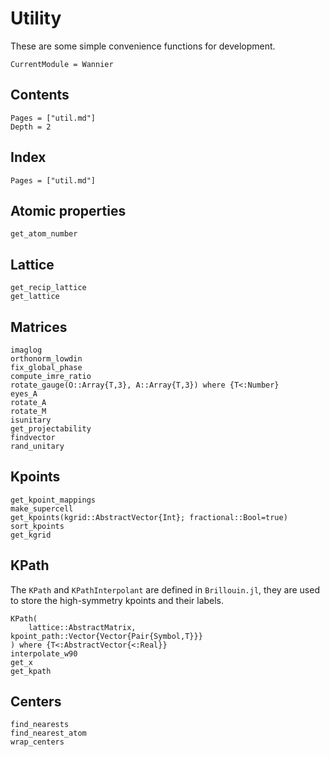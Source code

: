 # Utility

These are some simple convenience functions for development.

```@meta
CurrentModule = Wannier
```

## Contents

```@contents
Pages = ["util.md"]
Depth = 2
```

## Index

```@index
Pages = ["util.md"]
```

## Atomic properties

```@docs
get_atom_number
```

## Lattice

```@docs
get_recip_lattice
get_lattice
```

## Matrices

```@docs
imaglog
orthonorm_lowdin
fix_global_phase
compute_imre_ratio
rotate_gauge(O::Array{T,3}, A::Array{T,3}) where {T<:Number}
eyes_A
rotate_A
rotate_M
isunitary
get_projectability
findvector
rand_unitary
```

## Kpoints

```@docs
get_kpoint_mappings
make_supercell
get_kpoints(kgrid::AbstractVector{Int}; fractional::Bool=true)
sort_kpoints
get_kgrid
```

## KPath

The `KPath` and `KPathInterpolant` are defined in `Brillouin.jl`,
they are used to store the high-symmetry kpoints and their labels.

```@docs
KPath(
    lattice::AbstractMatrix, kpoint_path::Vector{Vector{Pair{Symbol,T}}}
) where {T<:AbstractVector{<:Real}}
interpolate_w90
get_x
get_kpath
```

## Centers

```@docs
find_nearests
find_nearest_atom
wrap_centers
```
